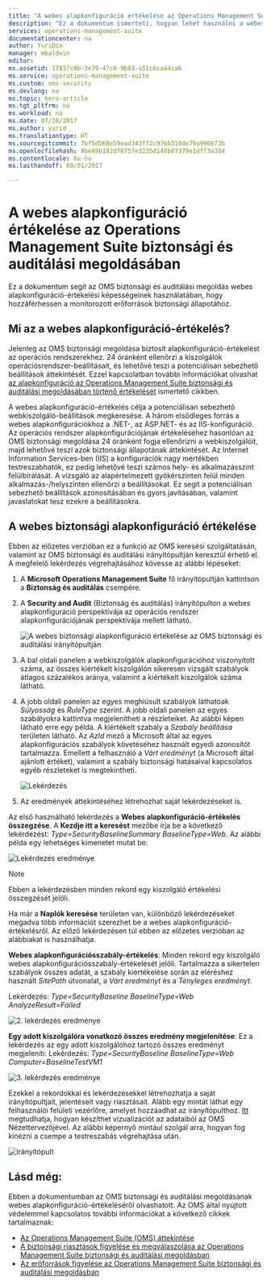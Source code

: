 ```yaml
---
title: "A webes alapkonfiguráció értékelése az Operations Management Suite biztonsági és auditálási megoldásának alapkonfigurációjában | Microsoft Docs"
description: "Ez a dokumentum ismerteti, hogyan lehet használni a webes alapkonfiguráció értékelését az OMS biztonsági és auditálási megoldásban az összes monitorozott webkiszolgáló alapkonfigurációjának megfelelőségi és biztonsági célú értékelésére."
services: operations-management-suite
documentationcenter: na
author: YuriDio
manager: mbaldwin
editor: 
ms.assetid: 17837c8b-3e79-47c0-9b83-a51c6ca44ca6
ms.service: operations-management-suite
ms.custom: oms-security
ms.devlang: na
ms.topic: hero-article
ms.tgt_pltfrm: na
ms.workload: na
ms.date: 07/28/2017
ms.author: yurid
ms.translationtype: HT
ms.sourcegitcommit: 7bf5d568e59ead343ff2c976b310de79a998673b
ms.openlocfilehash: 8be49b182df675fe3235d148b87379e1dff3a384
ms.contentlocale: hu-hu
ms.lasthandoff: 08/01/2017

---
```

# <a name="web-baseline-assessment-in-operations-management-suite-security-and-audit-solution"></a>A webes alapkonfiguráció értékelése az Operations Management Suite biztonsági és auditálási megoldásában
Ez a dokumentum segít az OMS biztonsági és auditálási megoldás webes alapkonfiguráció-értékelési képességeinek használatában, hogy hozzáférhessen a monitorozott erőforrások biztonsági állapotához.

## <a name="what-is-web-baseline-assessment"></a>Mi az a webes alapkonfiguráció-értékelés?
Jelenleg az OMS biztonsági megoldása biztosít alapkonfiguráció-értékelést az operációs rendszerekhez. 24 óránként ellenőrzi a kiszolgálók operációsrendszer-beállításait, és lehetővé teszi a potenciálisan sebezhető beállítások áttekintését. Ezzel kapcsolatban további információkat olvashat [az alapkonfiguráció az Operations Management Suite biztonsági és auditálási megoldásában történő értékelését](https://docs.microsoft.com/azure/operations-management-suite/oms-security-baseline) ismertető cikkben.

A webes alapkonfiguráció-értékelés célja a potenciálisan sebezhető webkiszolgáló-beállítások megkeresése. A három elsődleges forrás a webes alapkonfigurációkhoz a .NET-, az ASP.NET- és az IIS-konfiguráció.  Az operációs rendszer alapkonfigurációjának értékeléséhez hasonlóan az OMS biztonsági megoldása 24 óránként fogja ellenőrizni a webkiszolgálóit, majd lehetővé teszi azok biztonsági állapotának áttekintését.  Az Internet Information Services-ben (IIS) a konfigurációk nagy mértékben testreszabhatók, ez pedig lehetővé teszi számos hely- és alkalmazásszint felülbírálását. A vizsgáló az alapértelmezett gyökérszinten felül minden alkalmazás-/helyszinten ellenőrzi a beállításokat. Ez segít a potenciálisan sebezhető beállítások azonosításában és gyors javításában, valamint javaslatokat tesz ezekre a beállításokra.


## <a name="web-security-baseline-assessment"></a>A webes biztonsági alapkonfiguráció értékelése

Ebben az előzetes verzióban ez a funkció az OMS keresési szolgáltatásán, valamint az OMS biztonsági és auditálási irányítópultján keresztül érhető el. A megfelelő lekérdezés végrehajtásához kövesse az alábbi lépéseket:

1. A **Microsoft Operations Management Suite** fő irányítópultján kattintson a **Biztonság és auditálás** csempére.
2. A **Security and Audit** (Biztonság és auditálás) irányítópulton a webes alapkonfiguráció perspektívája az operációs rendszer alapkonfigurációjának perspektívája mellett látható.
   
    ![A webes biztonsági alapkonfiguráció értékelése az OMS biztonsági és auditálási irányítópultján](./media/oms-security-web-baseline/oms-security-web-baseline-fig5.png)

3. A bal oldali panelen a webkiszolgálók alapkonfigurációhoz viszonyított száma, az összes kiértékelt kiszolgálón sikeresen vizsgált szabályok átlagos százalékos aránya, valamint a kiértékelt kiszolgálók száma látható.
4. A jobb oldali panelen az egyes meghiúsult szabályok láthatóak *Súlyosság* és *RuleType* szerint. A jobb oldali panelen az egyes szabályokra kattintva megjelenítheti a részleteiket. Az alábbi képen látható erre egy példa. A kiértékelt szabály a *Szabály beállítása* területen látható. Az *AzId* mező a Microsoft által az egyes alapkonfigurációs szabályok követéséhez használt egyedi azonosítót tartalmazza. Emellett a felhasználó a *Várt eredményt* (a Microsoft által ajánlott értéket), valamint a szabály biztonsági hatásaival kapcsolatos egyéb részleteket is megtekintheti.
    
    ![Lekérdezés](./media/oms-security-web-baseline/oms-security-web-baseline-fig6.png)

5. Az eredmények áttekintéséhez létrehozhat saját lekérdezéseket is. 

Az első használható lekérdezés a **Webes alapkonfiguráció-értékelés összegzése**. A **Kezdje itt a keresést** mezőbe írja be a következő lekérdezést: *Type=SecurityBaselineSummary BaselineType=Web*. Az alábbi példa egy lehetséges kimenetet mutat be:

![Lekérdezés eredménye](./media/oms-security-web-baseline/oms-security-web-baseline-fig7.png)

>[!NOTE] 
>Ebben a lekérdezésben minden rekord egy kiszolgáló értékelési összegzését jelöli.

Ha már a **Naplók keresése** területen van, különböző lekérdezéseket megadva több információt szerezhet be a webes alapkonfiguráció-értékelésről. Az előző lekérdezésen túl ebben az előzetes verzióban az alábbiakat is használhatja.

**Webes alapkonfigurációsszabály-értékelés**: Minden rekord egy kiszolgáló webes alapkonfigurációsszabály-értékelését jelöli. Tartalmazza a sikertelen szabályok összes adatát, a szabály kiértékelése során az eléréshez használt *SitePath* útvonalat, a *Várt eredményt* és a *Tényleges eredményt*.

Lekérdezés: *Type=SecurityBaseline BaselineType=Web AnalyzeResult=Failed*

![2. lekérdezés eredménye](./media/oms-security-web-baseline/oms-security-web-baseline-fig8.png)

**Egy adott kiszolgálóra vonatkozó összes eredmény megjelenítése**: Ez a lekérdezés az egy adott kiszolgálóhoz tartozó összes eredményt megjeleníti: Lekérdezés: *Type=SecurityBaseline BaselineType=Web Computer=BaselineTestVM1*

![3. lekérdezés eredménye](./media/oms-security-web-baseline/oms-security-web-baseline-fig3.png)

Ezekkel a rekordokkal és lekérdezésekkel létrehozhatja a saját irányítópultjait, jelentéseit vagy riasztásait. Alább egy mintát láthat egy felhasználói felületi vezérlőre, amelyet hozzáadhat az irányítópulthoz. [Itt](https://blogs.technet.microsoft.com/msoms/2016/06/30/oms-view-designer-visualize-your-data-your-way/) megtudhatja, hogyan készíthet vizualizációt az adataiból az OMS Nézettervezőjével. Az alábbi képernyő mintául szolgál arra, hogyan fog kinézni a csempe a testreszabás végrehajtása után.

![irányítópult](./media/oms-security-web-baseline/oms-security-web-baseline-fig4.png)

## <a name="see-also"></a>Lásd még:
Ebben a dokumentumban az OMS biztonsági és auditálási megoldásának webes alapkonfiguráció-értékeléséről olvashatott. Az OMS által nyújtott védelemmel kapcsolatos további információkat a következő cikkek tartalmaznak:

* [Az Operations Management Suite (OMS) áttekintése](operations-management-suite-overview.md)
* [A biztonsági riasztások figyelése és megválaszolása az Operations Management Suite biztonsági és auditálási megoldásban](oms-security-responding-alerts.md)
* [Az erőforrások figyelése az Operations Management Suite biztonsági és auditálási megoldásban](oms-security-monitoring-resources.md)


